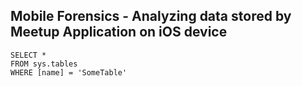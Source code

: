 ## Mobile Forensics - Analyzing data stored by Meetup Application on iOS device
 ```tsql
 SELECT *
 FROM sys.tables
 WHERE [name] = 'SomeTable'
 ```
